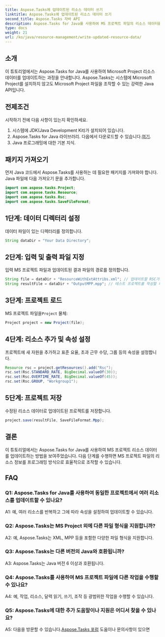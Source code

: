 ```yaml
---
title: Aspose.Tasks에 업데이트된 리소스 데이터 쓰기
linktitle: Aspose.Tasks에 업데이트된 리소스 데이터 쓰기
second_title: Aspose.Tasks 자바 API
description: Aspose.Tasks for Java를 사용하여 MS 프로젝트 파일의 리소스 데이터를 손쉽게 업데이트하는 방법을 알아보세요.
type: docs
weight: 21
url: /ko/java/resource-management/write-updated-resource-data/
---
```

## 소개
이 튜토리얼에서는 Aspose.Tasks for Java를 사용하여 Microsoft Project 리소스 데이터를 업데이트하는 과정을 안내합니다. Aspose.Tasks는 시스템에 Microsoft Project를 설치하지 않고도 Microsoft Project 파일을 조작할 수 있는 강력한 Java API입니다.

## 전제조건

시작하기 전에 다음 사항이 있는지 확인하세요.

1. 시스템에 JDK(Java Development Kit)가 설치되어 있습니다.
2.  Aspose.Tasks for Java 라이브러리. 다음에서 다운로드할 수 있습니다.[여기](https://releases.aspose.com/tasks/java/).
3. Java 프로그래밍에 대한 기본 지식.

## 패키지 가져오기

먼저 Java 코드에서 Aspose.Tasks를 사용하는 데 필요한 패키지를 가져와야 합니다. Java 파일에 다음 가져오기 문을 추가합니다.

```java
import com.aspose.tasks.Project;
import com.aspose.tasks.Resource;
import com.aspose.tasks.Rsc;
import com.aspose.tasks.SaveFileFormat;
```

## 1단계: 데이터 디렉터리 설정

데이터 파일이 있는 디렉터리를 정의합니다.

```java
String dataDir = "Your Data Directory";
```

## 2단계: 입력 및 출력 파일 지정

입력 MS 프로젝트 파일과 업데이트된 결과 파일의 경로를 정의합니다.

```java
String file = dataDir + "ResourceWithExtAttribs.xml"; // 업데이트할 RSC가 하나 있는 테스트 파일
String resultFile = dataDir + "OutputMPP.mpp"; // 테스트 프로젝트를 작성할 파일
```

## 3단계: 프로젝트 로드

 MS 프로젝트 파일을`Project` 물체:

```java
Project project = new Project(file);
```

## 4단계: 리소스 추가 및 속성 설정

프로젝트에 새 자원을 추가하고 표준 요율, 초과 근무 수당, 그룹 등의 속성을 설정합니다.

```java
Resource rsc = project.getResources().add("Rsc");
rsc.set(Rsc.STANDARD_RATE, BigDecimal.valueOf(30));
rsc.set(Rsc.OVERTIME_RATE, BigDecimal.valueOf(45));
rsc.set(Rsc.GROUP, "Workgroup1");
```

## 5단계: 프로젝트 저장

수정된 리소스 데이터로 업데이트된 프로젝트를 저장합니다.

```java
project.save(resultFile, SaveFileFormat.Mpp);
```

## 결론

이 튜토리얼에서는 Aspose.Tasks for Java를 사용하여 MS 프로젝트 리소스 데이터를 업데이트하는 방법을 보여주었습니다. 다음 단계를 수행하면 MS 프로젝트 파일의 리소스 정보를 프로그래밍 방식으로 효율적으로 조작할 수 있습니다.

## FAQ

### Q1: Aspose.Tasks for Java를 사용하여 동일한 프로젝트에서 여러 리소스를 업데이트할 수 있나요?

A1: 예, 여러 리소스를 반복하고 그에 따라 속성을 설정하여 업데이트할 수 있습니다.

### Q2: Aspose.Tasks는 MS Project 외에 다른 파일 형식을 지원합니까?

A2: 예, Aspose.Tasks는 XML, MPP 등을 포함한 다양한 파일 형식을 지원합니다.

### Q3: Aspose.Tasks는 다른 버전의 Java와 호환됩니까?

A3: Aspose.Tasks는 Java 버전 6 이상과 호환됩니다.

### Q4: Aspose.Tasks를 사용하여 MS 프로젝트 파일에 다른 작업을 수행할 수 있나요?

A4: 예, 작업, 리소스, 달력 읽기, 쓰기, 조작 등 광범위한 작업을 수행할 수 있습니다.

### Q5: Aspose.Tasks에 대한 추가 도움말이나 지원은 어디서 찾을 수 있나요?

 A5: 다음을 방문할 수 있습니다.[Aspose.Tasks 포럼](https://forum.aspose.com/c/tasks/15) 도움이나 문의사항이 있으면
